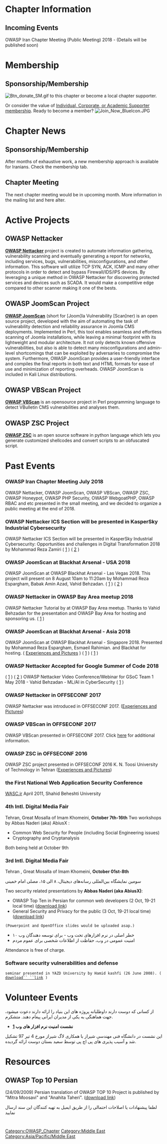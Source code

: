 # Chapter Information

## Incoming Events

OWASP Iran Chapter Meeting (Public Meeting) 2018 - (Details will be
published soon)

# Membership

## Sponsorship/Membership

![Btn_donate_SM.gif](Btn_donate_SM.gif "Btn_donate_SM.gif") to this
chapter or become a local chapter supporter.

Or consider the value of [Individual, Corporate, or Academic Supporter
membership](Membership "wikilink"). Ready to become a member?
![Join_Now_BlueIcon.JPG](Join_Now_BlueIcon.JPG
"Join_Now_BlueIcon.JPG")

# Chapter News

## Sponsorship/Membership

After months of exhaustive work, a new membership approach is available
for Iranians. Check the membership tab.

## Chapter Meeting

The next chapter meeting would be in upcoming month. More information in
the mailing list and here alter.

# Active Projects

## OWASP Nettacker

**[OWASP Nettacker](https://www.owasp.org/index.php/OWASP_Nettacker)**
project is created to automate information gathering, vulnerability
scanning and eventually generating a report for networks, including
services, bugs, vulnerabilities, misconfigurations, and other
information. This software will utilize TCP SYN, ACK, ICMP and many
other protocols in order to detect and bypass Firewall/IDS/IPS devices.
By leveraging a unique method in OWASP Nettacker for discovering
protected services and devices such as SCADA. It would make a
competitive edge compared to other scanner making it one of the bests.

## OWASP JoomScan Project

**[OWASP JoomScan](https://github.com/rezasp/joomscan)** (short for
\[Joom\]la Vulnerability \[Scan\]ner) is an open source project,
developed with the aim of automating the task of vulnerability detection
and reliability assurance in Joomla CMS deployments. Implemented in
Perl, this tool enables seamless and effortless scanning of Joomla
installations, while leaving a minimal footprint with its lightweight
and modular architecture. It not only detects known offensive
vulnerabilities, but also is able to detect many misconfigurations and
admin-level shortcomings that can be exploited by adversaries to
compromise the system. Furthermore, OWASP JoomScan provides a
user-friendly interface and compiles the final reports in both text and
HTML formats for ease of use and minimization of reporting overheads.
OWASP JoomScan is included in Kali Linux distributions.

## OWASP VBScan Project

**[OWASP VBScan](https://www.owasp.org/index.php/OWASP_VBScan_Project)**
is an opensource project in Perl programming language to detect
VBulletin CMS vulnerabilities and analyses them.

## OWASP ZSC Project

**[OWASP ZSC](https://www.owasp.org/index.php/OWASP_ZSC_Tool_Project)**
is an open source software in python language which lets you generate
customized shellcodes and convert scripts to an obfuscated script.

# Past Events

### OWASP Iran Chapter Meeting July 2018

OWASP Nettacker, OWASP JoomScan, OWASP VBScan, OWASP ZSC, OWASP
Honeypot, OWASP PHP Security, OWASP WebgoatPHP, OWASP RBAC and etc
presented in the small meeting, and we decided to organize a public
meeting at the end of 2018.

### OWASP Nettacker ICS Section will be presented in KasperSky Industrial Cybersecurity

OWASP Nettacker ICS Section will be presented in KasperSky Industrial
Cybersecurity: Opportunities and challenges in Digital Transformation
2018 by Mohammad Reza Zamiri (
[1](https://github.com/zdresearch/OWASP-Nettacker/tree/master/lib/payload/scanner/ics_honeypot)
) ( [2](https://ics.kaspersky.com/conference/) )

### OWASP JoomScan at Blackhat Arsenal - USA 2018

OWASP JoomScan at OWASP Blackhat Arsenal - Las Vegas 2018. This project
will present on 8 August 10am to 11:20am by Mohammad Reza Espargham,
Babak Amin Azad, Vahid Behzadan. (
[1](https://www.blackhat.com/us-18/arsenal/schedule/index.html#owasp-joomscan-project-10824)
) (
[2](https://www.blackhat.com/us-18/arsenal.html#owasp-joomscan-project)
)

### OWASP Nettacker in OWASP Bay Area meetup 2018

OWASP Nettacker Tutorial by at OWASP Bay Area meetup. Thanks to Vahid
Behzadan for the presentation and OWASP Bay Area for hosting and
sponsoring us. ( [1](https://www.youtube.com/watch?v=4pu4hJMk6m8) )

### OWASP JoomScan at Blackhat Arsenal - Asia 2018

OWASP JoomScan at OWASP Blackhat Arsenal - Singapore 2018. Presented by
Mohammad Reza Espargham, Esmaeil Rahimian. and Blackhat for hosting. (
[Experiences and
Pictures](http://lists.owasp.org/pipermail/owasp-leaders/2018-March/019076.html)
) (
[1](https://www.blackhat.com/asia-18/arsenal.html#mohammad-reza-espargham)
) (
[1](https://www.blackhat.com/asia-18/arsenal/schedule/index.html#owasp-joomscan-project-9875)
)

### OWASP Nettacker Accepted for Google Summer of Code 2018

( [1](https://www.owasp.org/index.php/GSOC2018_Ideas) ) (
[2](https://summerofcode.withgoogle.com/organizations/6664778743808000/)
)
OWASP Nettacker Video Conference/Webinar for GSoC Team 1 May 2018 -
Vahid Behzadan - ML/AI in CyberSecurity (
[1](https://www.youtube.com/watch?v=7RQH8oECSyg) )

### OWASP Nettacker in OFFSECONF 2017

OWASP Nettacker was introduced in OFFSECONF 2017. ([Experiences and
Pictures](https://groups.google.com/forum/#!topic/owasp-nettacker/3gscDww2sf4))

### OWASP VBScan in OFFSECONF 2017

OWASP VBScan presented in OFFSECONF 2017. Click
[here](https://www.owasp.org/index.php/OWASP_VBScan_Project) for
additional information.

### OWASP ZSC in OFFSECONF 2016

OWASP ZSC project presented in OFFSECONF 2016 K. N. Toosi University of
Technology in Tehran ([Experiences and
Pictures](https://groups.google.com/forum/#!topic/owasp-zsc/t12M2fxn78k))

### the First National Web Application Security Conference

[WASC.ir](http://wasc.ir) April 2011, Shahid Beheshti University

### 4th Intl. Digital Media Fair

Tehran, Great Mosalla of Imam Khomeini, **October 7th-16th** Two
workshops by Abbas Naderi (aka) AbiusX :

  - Common Web Security for People (including Social Engineering issues)
  - Cryptography and Cryptanalysis

Both being held at October 9th

### 3rd Intl. Digital Media Fair

Tehran , Great Mosalla of Imam Khomeini, **October 01st-8th**

سومین نمایشگاه بین‌المللی رسانه‌های دیجیتال، ۸ الی ۱۵، مصلی امام خمینی

Two security related presentations by **Abbas Naderi (aka AbiusX)**:

  - OWASP Top Ten in Persian for common web developers (2 Oct, 19-21
    local time) ([download
    link](http://abiusx.com/archive/presentation/OWASP_Top_10_Farsi.pptx))
  - General Security and Privacy for the public (3 Oct, 19-21 local
    time) ([download
    link](http://abiusx.com/archive/presentation/security-privacy2.pptx))

`(Powerpoint and OpenOffice slides would be uploaded asap.)`

  - ۱۰ خطر اصلی در نرم افزارهای تحت وب - برای توسعه دهندگان وب
  - امنیت عمومی در وب، حفاظت از اطلاعات شخصی برای عموم مردم

Attendance is free of charge.

### Software security vulnerabilities and defense

`seminar presented in YAZD University by Hamid kashfi (26 June 2008). (`[`download``
 ``link`](http://strcpy.persiangig.com/Attacking_Software.ppt)` ) `

# Volunteer Events

از کسانی که دوست دارند داوطلبانه پروژه های این بنیاد را ارائه دارند دعوت
میشود، جهت هماهنگی به یکی از مدیران ایرانی پیغام دهند. متشکرم.

  - **[1](http://bostandoust.ir/wp-content/uploads/2018/07/0853.pdf)
    نشست امنیت نرم افزار های وب**

این نشست در دانشگاه فنی مهندسی شیراز با همکاری لاگ شیراز مورخ 4 تیر 97
تشکیل شد و آسیب پذیری های پی اچ پی توسط سعید بستان دوست ارائه گردیده.

# Resources

## OWASP Top 10 Persian

(24/09/2009) Persian translation of OWASP TOP 10 Project is published by
"Mitra Moosavi" and "Anahita Taheri". ([download
link](http://www.scribd.com/doc/20164417/OWASP-Top-10-2007-Persian))

لطفا پيشنهادات يا اصلاحات احتمالی را از طريق ايميل به تهيه کنندگان اين
سند ارسال نماييد

<headertabs></headertabs>` `

[Category:OWASP_Chapter](Category:OWASP_Chapter "wikilink")
[Category:Middle East](Category:Middle_East "wikilink")
[Category:Asia/Pacific/Middle
East](Category:Asia/Pacific/Middle_East "wikilink")
